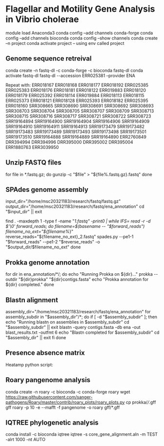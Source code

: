# Flagellar and Motility Gene Analysis in Vibrio cholerae

module load Anaconda3
conda config –add channels conda-forge
conda config –add channels bioconda 
conda config –show channels
conda create –n project
conda activate project – using env called project

## Genome sequence retreival 
conda create -n fastq-dl -c conda-forge -c bioconda fastq-dl
conda activate fastq-dl 
fastq-dl --accession ERR025381 –provider ENA 

Repeat with:
ERR018167 ERR018168 ERR018177 ERR018192 ERR025385 ERR025383 ERR018176 ERR018181 ERR018122 ERR019883 ERR018120 ERR018179 ERR025392 ERR018114 ERR019884 ERR018113 ERR018115 ERR025373 ERR018121 ERR018128 ERR025393 ERR018182 ERR025395 ERR018160 SRR308665 SRR308690 SRR308691 SRR308692 SRR308693 SRR308703 SRR308704 SRR308705 SRR308707 SRR308709 SRR308713 SRR308715 SRR308716 SRR308717 SRR308721 SRR308722 SRR308723 SRR19164894 SRR19164900 SRR19164904 SRR19164906 SRR19164909 SRR19164910 SRR19164911 SRR19164913 SRR19173479 SRR19173482 SRR19173483 SRR19173489 SRR19173493 SRR19173498 SRR19173501 SRR19173510 SRR19164888 SRR19164889 SRR19164890 ERR2760849 DRR394994 DRR394996 DRR395000 DRR395002 DRR395004 ERR1880763 ERR3039950


## Unzip FASTQ files
for file in *.fastq.gz; do 
gunzip -c "$file" > "${file%.fastq.gz}.fastq" 
done


## SPAdes genome assembly

input_dir="/home/msc20321183/research/fastq/fastq.gz"
output_dir="/home/msc20321183/research/fastq/ena_annotation"
cd "$input_dir" || exit

find . -maxdepth 1 -type f -name "*_1.fastq" -print0 | while IFS= read -r -d $'\0' forward_reads; do
    filename=$(basename -- "$forward_reads")
    filename_no_ext="${filename%_*}"
    reverse_reads="${filename_no_ext}_2.fastq"
    spades.py --pe1-1 "$forward_reads" --pe1-2 "$reverse_reads" -o "$output_dir/$filename_no_ext"
done


## Prokka genome annotation
for dir in ena_annotation/*/; do
    echo "Running Prokka on ${dir}..."
    prokka --outdir "${dir}prokka" "${dir}contigs.fasta"
    echo "Prokka annotation for ${dir} completed."
done


## Blastn alignment
assembly_dir="/home/msc20321183/research/fastq/ena_annotation"
for assembly_subdir in "$assembly_dir"/*; do 
if [ -d "$assembly_subdir" ]; then 
echo "Running blastn on assemblies in $assembly_subdir"
cd "$assembly_subdir" || exit
blastn -query contigs.fasta -db ena -out blast_results.txt -outfmt 6
echo "Blastn completed for $assembly_subdir"
cd "$assembly_dir" || exit 
fi
 done


## Presence absence matrix



Heatamp python script: 



## Roary pangenome analysis
conda create -n roary -c bioconda -c conda-forge roary
wget https://raw.githubusercontent.com/sanger-pathogens/Roary/master/contrib/roary_plots/roary_plots.py
cp prokka/*/*.gff gff
roary -p 10 -e --mafft -f pangenome -o roary gff/*.gff


## IQTREE phylogenetic analysis 
conda install -c bioconda iqtree
iqtree -s core_gene_alignment.aln -m TEST -alrt 1000 -nt AUTO








    
